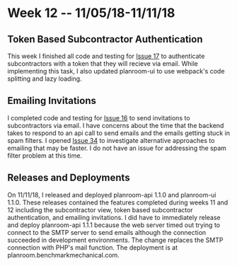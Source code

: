 # Week 12 -- 11/05/18-11/11/18

## Token Based Subcontractor Authentication
This week I finished all code and testing for [Issue 17](https://github.com/mjsmith11/planroom-journal/issues/17) to authenticate subcontractors with a token that they will recieve via email. While implementing this task, I also updated planroom-ui to use webpack's code splitting and lazy loading.

## Emailing Invitations
I completed code and testing for [Issue 16](https://github.com/mjsmith11/planroom-journal/issues/16) to send invitations to subcontractors via email.  I have concerns about the time that the backend takes to respond to an api call to send emails and the emails getting stuck in spam filters. I opened [Issue 34](https://github.com/mjsmith11/planroom-journal/issues/34) to investigate alternative approaches to emailing that may be faster. I do not have an issue for addressing the spam filter problem at this time.

## Releases and Deployments
On 11/11/18, I released and deployed planroom-api 1.1.0 and planroom-ui 1.1.0.  These releases contained the features completed during weeks 11 and 12 including the subcontractor view, token based subcontractor authentication, and emailing invitations.  I did have to immediately release and deploy planroom-api 1.1.1 because the web server timed out trying to connect to the SMTP server to send emails although the connection succeeded in development environments.  The change replaces the SMTP connection with PHP's mail function. The deployment is at planroom.benchmarkmechanical.com.
